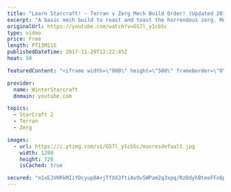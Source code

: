 ```yaml
---
title: "Learn Starcraft! - Terran v Zerg Mech Build Order! (Updated 2018)"
excerpt: "A basic mech build to roast and toast the horrendous zerg. Meant for lower level players looking for some direction! -- Watch live at https://www.twitch.tv/wintergaming"
originalUrl: https://youtube.com/watch?v=GS7l_y1cbSc
type: video
price: Free
length: PT13M11S
publishedDateTime: 2017-11-20T12:22:45Z
heat: 50

featuredContent: "<iframe width=\"800\" height=\"500\" frameborder=\"0\" src=\"https://www.youtube.com/embed/GS7l_y1cbSc\" allow=\"accelerometer; autoplay; encrypted-media; gyroscope; picture-in-picture\" allowfullscreen></iframe>"

provider:
  name: WinterStarcraft
  domain: youtube.com

topics:
  - StarCraft 2
  - Terran
  - Zerg

images:
  - url: https://i.ytimg.com/vi/GS7l_y1cbSc/maxresdefault.jpg
    width: 1280
    height: 720
    isCached: true

secured: "n1xEJVHRkMIiYDcyup8A+jTfXX3ftiAvOvSWPam2q3xpq/RzDdyhBteoFFoQpwohf2aF5/nUSzQ4lh4sBRxsqnsUNG06A+Jz2u1dYQAMLJrM3UX4PpxEg2ASBjtWftYuBdrXjXLvhCPL+CsLooJuLRoVW9pk1oj1aSIQ3P9MrWGyAdWxrHhK3KVAy5Oz2a+pyh0dM/T7+Aa0vH4MJGboLwcpNXhV/9rvvySw23gIkp2X3cUPQPQ+PsykvWuAsIqmO3fnfE/yjCJNiuUw9c7tw7A/T31pYw8Ig4/DWgD8SERh6PC1vXBlPVif9RQ1J0zJPIFveV9XGssvu7K/hBbacx30i4p/jqA7ZZVG0ptlwcApggoC9Y4qKv2GcZ6pUPTwJEwnrxCtRzWYa26q/23XkxuiX/bdTnU6im/0D4VhuI4=;gS7zEQO20urmqxz+aNt80g=="
---
```


